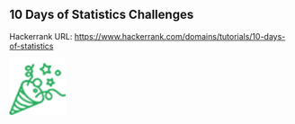 ## 10 Days of Statistics Challenges

Hackerrank URL: https://www.hackerrank.com/domains/tutorials/10-days-of-statistics

<img src="success.png" width="100" height="100" />
